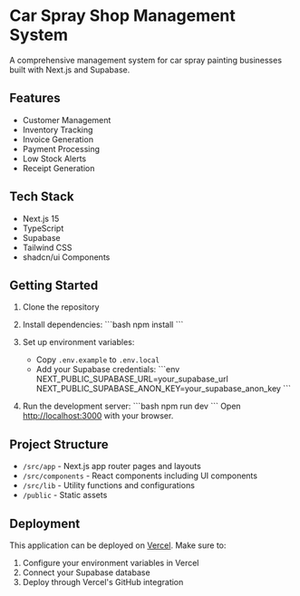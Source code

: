 # Car Spray Shop Management System

A comprehensive management system for car spray painting businesses built with Next.js and Supabase.

## Features

- Customer Management
- Inventory Tracking
- Invoice Generation
- Payment Processing
- Low Stock Alerts
- Receipt Generation

## Tech Stack

- Next.js 15
- TypeScript
- Supabase
- Tailwind CSS
- shadcn/ui Components

## Getting Started

1. Clone the repository
2. Install dependencies:
   \`\`\`bash
   npm install
   \`\`\`
3. Set up environment variables:
   - Copy `.env.example` to `.env.local`
   - Add your Supabase credentials:
     \`\`\`env
     NEXT_PUBLIC_SUPABASE_URL=your_supabase_url
     NEXT_PUBLIC_SUPABASE_ANON_KEY=your_supabase_anon_key
     \`\`\`

4. Run the development server:
   \`\`\`bash
   npm run dev
   \`\`\`
   Open [http://localhost:3000](http://localhost:3000) with your browser.

## Project Structure

- `/src/app` - Next.js app router pages and layouts
- `/src/components` - React components including UI components
- `/src/lib` - Utility functions and configurations
- `/public` - Static assets

## Deployment

This application can be deployed on [Vercel](https://vercel.com). Make sure to:
1. Configure your environment variables in Vercel
2. Connect your Supabase database
3. Deploy through Vercel's GitHub integration

